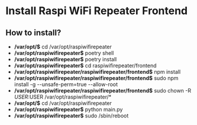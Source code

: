 # Install Raspi WiFi Repeater Frontend

## How to install?
- <b>/var/opt/$</b> cd /var/opt/raspiwifirepeater
- <b>/var/opt/raspiwifirepeater$</b> poetry shell
- <b>/var/opt/raspiwifirepeater$</b> poetry install
- <b>/var/opt/raspiwifirepeater$</b> cd raspiwifirepeater/frontend
- <b>/var/opt/raspiwifirepeater/raspiwifirepeater/frontend$</b> npm install
- <b>/var/opt/raspiwifirepeater/raspiwifirepeater/frontend$</b> sudo npm install -g --unsafe-perm=true --allow-root
- <b>/var/opt/raspiwifirepeater/raspiwifirepeater/frontend$</b> sudo chown -R $USER:$USER /var/opt/raspiwifirepeater/*
- <b>/var/opt/$</b> cd /var/opt/raspiwifirepeater
- <b>/var/opt/raspiwifirepeater$</b> python main.py
- <b>/var/opt/raspiwifirepeater$</b> sudo /sbin/reboot